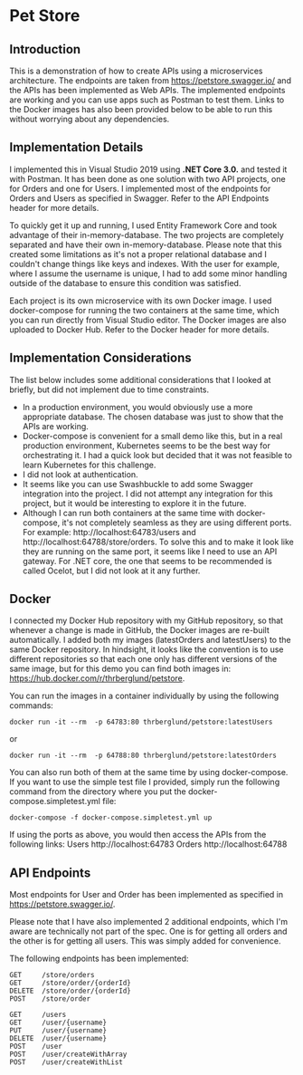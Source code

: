 # Pet Store

## Introduction
This is a demonstration of how to create APIs using a microservices architecture. The endpoints are taken from https://petstore.swagger.io/ and the APIs has been implemented as Web APIs. The implemented endpoints are working and you can use apps such as Postman to test them. Links to the Docker images has also been provided below to be able to run this without worrying about any dependencies.

## Implementation Details
I implemented this in Visual Studio 2019 using **.NET Core 3.0.** and tested it with Postman. It has been done as one solution with two API projects, one for Orders and one for Users. I implemented most of the endpoints for Orders and Users as specified in Swagger. Refer to the API Endpoints header for more details.

To quickly get it up and running, I used Entity Framework Core and took advantage of their in-memory-database. The two projects are completely separated and have their own in-memory-database. Please note that this created some limitations as it's not a proper relational database and I couldn't change things like keys and indexes. With the user for example, where I assume the username is unique, I had to add some minor handling outside of the database to ensure this condition was satisfied.

Each project is its own microservice with its own Docker image. I used docker-compose for running the two containers at the same time, which you can run directly from Visual Studio editor. The Docker images are also uploaded to Docker Hub. Refer to the Docker header for more details.

## Implementation Considerations
The list below includes some additional considerations that I looked at briefly, but did not implement due to time constraints.
* In a production environment, you would obviously use a more appropriate database. The chosen database was just to show that the APIs are working.
* Docker-compose is convenient for a small demo like this, but in a real production environment, Kubernetes seems to be the best way for orchestrating it. I had a quick look but decided that it was not feasible to learn Kubernetes for this challenge.
* I did not look at authentication.
* It seems like you can use Swashbuckle to add some Swagger integration into the project. I did not attempt any integration for this project, but it would be interesting to explore it in the future.
* Although I can run both containers at the same time with docker-compose, it's not completely seamless as they are using different ports. For example: http://localhost:64783/users and http://localhost:64788/store/orders. To solve this and to make it look like they are running on the same port, it seems like I need to use an API gateway. For .NET core, the one that seems to be recommended is called Ocelot, but I did not look at it any further.

## Docker
I connected my Docker Hub repository with my GitHub repository, so that whenever a change is made in GitHub, the Docker images are re-built automatically. I added both my images (latestOrders and latestUsers) to the same Docker repository. In hindsight, it looks like the convention is to use different repositories so that each one only has different versions of the same image, but for this demo you can find both images in:
https://hub.docker.com/r/thrberglund/petstore.

You can run the images in a container individually by using the following commands:
```
docker run -it --rm  -p 64783:80 thrberglund/petstore:latestUsers
```
or
```
docker run -it --rm  -p 64788:80 thrberglund/petstore:latestOrders
```

You can also run both of them at the same time by using docker-compose. If you want to use the simple test file I provided, simply run the following command from the directory where you put the docker-compose.simpletest.yml file:
```
docker-compose -f docker-compose.simpletest.yml up
```

If using the ports as above, you would then access the APIs from the following links:
Users	http://localhost:64783
Orders	http://localhost:64788

## API Endpoints
Most endpoints for User and Order has been implemented as specified in https://petstore.swagger.io/. 

Please note that I have also implemented 2 additional endpoints, which I'm aware are technically not part of the spec. One is for getting all orders and the other is for getting all users. This was simply added for convenience.

The following endpoints has been implemented:
```
GET 	/store/orders
GET 	/store/order/{orderId}
DELETE 	/store/order/{orderId}
POST 	/store/order
```
```
GET 	/users
GET 	/user/{username}
PUT 	/user/{username}
DELETE 	/user/{username}
POST 	/user
POST 	/user/createWithArray
POST 	/user/createWithList